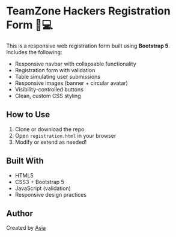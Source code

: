 # TeamZone Hackers Registration Form 🧠💻

This is a responsive web registration form built using **Bootstrap 5**.  
Includes the following:

- Responsive navbar with collapsable functionality
- Registration form with validation
- Table simulating user submissions
- Responsive images (banner + circular avatar)
- Visibility-controlled buttons
- Clean, custom CSS styling

## How to Use

1. Clone or download the repo
2. Open `registration.html` in your browser
3. Modify or extend as needed!

## Built With

- HTML5
- CSS3 + Bootstrap 5
- JavaScript (validation)
- Responsive design practices

## Author
Created by [Asia](https://github.com/whoisasxa)  
